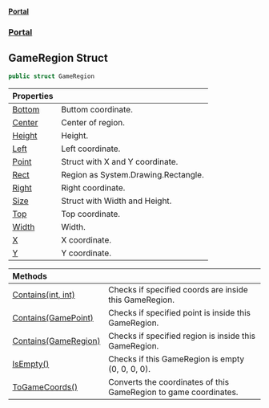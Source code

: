 #### [Portal](index.md 'index')
### [Portal](Portal.md 'Portal')

## GameRegion Struct

```csharp
public struct GameRegion
```

| Properties | |
| :--- | :--- |
| [Bottom](GameRegion.Bottom.md 'Portal.GameRegion.Bottom') | Buttom coordinate. |
| [Center](GameRegion.Center.md 'Portal.GameRegion.Center') | Center of region. |
| [Height](GameRegion.Height.md 'Portal.GameRegion.Height') | Height. |
| [Left](GameRegion.Left.md 'Portal.GameRegion.Left') | Left coordinate. |
| [Point](GameRegion.Point.md 'Portal.GameRegion.Point') | Struct with X and Y coordinate. |
| [Rect](GameRegion.Rect.md 'Portal.GameRegion.Rect') | Region as System.Drawing.Rectangle. |
| [Right](GameRegion.Right.md 'Portal.GameRegion.Right') | Right coordinate. |
| [Size](GameRegion.Size.md 'Portal.GameRegion.Size') | Struct with Width and Height. |
| [Top](GameRegion.Top.md 'Portal.GameRegion.Top') | Top coordinate. |
| [Width](GameRegion.Width.md 'Portal.GameRegion.Width') | Width. |
| [X](GameRegion.X.md 'Portal.GameRegion.X') | X coordinate. |
| [Y](GameRegion.Y.md 'Portal.GameRegion.Y') | Y coordinate. |

| Methods | |
| :--- | :--- |
| [Contains(int, int)](GameRegion.Contains(int,int).md 'Portal.GameRegion.Contains(int, int)') | Checks if specified coords are inside this GameRegion. |
| [Contains(GamePoint)](GameRegion.Contains(GamePoint).md 'Portal.GameRegion.Contains(Portal.GamePoint)') | Checks if specified point is inside this GameRegion. |
| [Contains(GameRegion)](GameRegion.Contains(GameRegion).md 'Portal.GameRegion.Contains(Portal.GameRegion)') | Checks if specified region is inside this GameRegion. |
| [IsEmpty()](GameRegion.IsEmpty().md 'Portal.GameRegion.IsEmpty()') | Checks if this GameRegion is empty (0, 0, 0, 0). |
| [ToGameCoords()](GameRegion.ToGameCoords().md 'Portal.GameRegion.ToGameCoords()') | Converts the coordinates of this GameRegion to game coordinates. |
